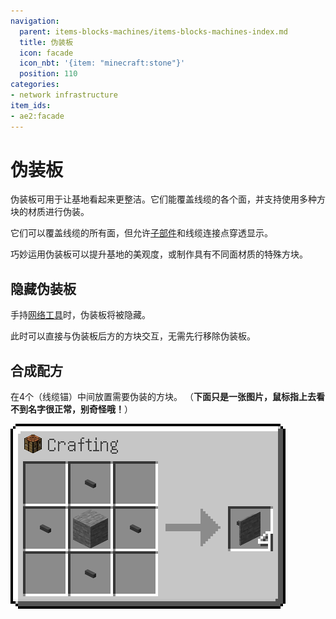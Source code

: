 ```yaml
---
navigation:
  parent: items-blocks-machines/items-blocks-machines-index.md
  title: 伪装板
  icon: facade
  icon_nbt: '{item: "minecraft:stone"}'
  position: 110
categories:
- network infrastructure
item_ids:
- ae2:facade
---
```


# 伪装板

伪装板可用于让基地看起来更整洁。它们能覆盖线缆的各个面，并支持使用多种方块的材质进行伪装。

<GameScene zoom="6" background="transparent">
  <ImportStructure src="../assets/assemblies/facades_1.snbt" />
  <IsometricCamera yaw="195" pitch="30" />
</GameScene>

它们可以覆盖线缆的所有面，但允许[子部件](../ae2-mechanics/cable-subparts.md)和线缆连接点穿透显示。

<GameScene zoom="6"  interactive={true}>
  <ImportStructure src="../assets/assemblies/facades_2.snbt" />
  <IsometricCamera yaw="195" pitch="30" />
</GameScene>

巧妙运用伪装板可以提升基地的美观度，或制作具有不同面材质的特殊方块。

<GameScene zoom="4" interactive={true}>
  <ImportStructure src="../assets/assemblies/facades_3.snbt" />
  <IsometricCamera yaw="195" pitch="30" />
</GameScene>

## 隐藏伪装板

手持<a href="network_tool.md">网络工具</a>时，伪装板将被隐藏。

此时可以直接与伪装板后方的方块交互，无需先行移除伪装板。

## 合成配方

在4个<ItemLink id="cable_anchor" />（线缆锚）中间放置需要伪装的方块。
（**下面只是一张图片，鼠标指上去看不到名字很正常，别奇怪哦！**）

![伪装板合成配方](../assets/diagrams/facade_recipe.png)